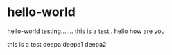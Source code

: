 # hello-world
hello-world testing.......
this is a test..
hello
how are you



this is a test
deepa
deepa1
deepa2
